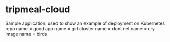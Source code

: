 # tripmeal-cloud
Sample application: used to show an example of deployment on Kubernetes
repo name = good
app name = girl
cluster name = dont
net name = cry
image name = birds
